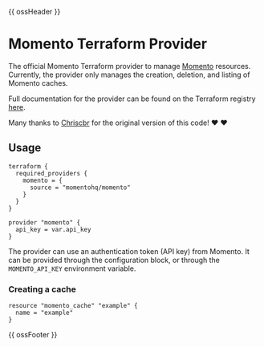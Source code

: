 
{{ ossHeader }}

# Momento Terraform Provider

The official Momento Terraform provider to manage [Momento](https://www.gomomento.com/) resources. Currently, the provider only manages the creation, deletion, and listing of Momento caches.

Full documentation for the provider can be found on the Terraform registry [here](https://registry.terraform.io/providers/momentohq/momento/latest/docs).

Many thanks to [Chriscbr](https://github.com/Chriscbr) for the original version of this code! :heart: :heart:

## Usage

```hcl
terraform {
  required_providers {
    momento = {
      source = "momentohq/momento"
    }
  }
}

provider "momento" {
  api_key = var.api_key
}
```

The provider can use an authentication token (API key) from Momento.
It can be provided through the configuration block, or through the `MOMENTO_API_KEY` environment variable.

### Creating a cache

```hcl
resource "momento_cache" "example" {
  name = "example"
}
```

{{ ossFooter }}
